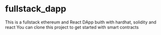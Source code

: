 # fullstack_dapp

This is a fullstack ethereum and React DApp 
buith with hardhat, solidity and react
You can clone this project to get started with smart contracts

